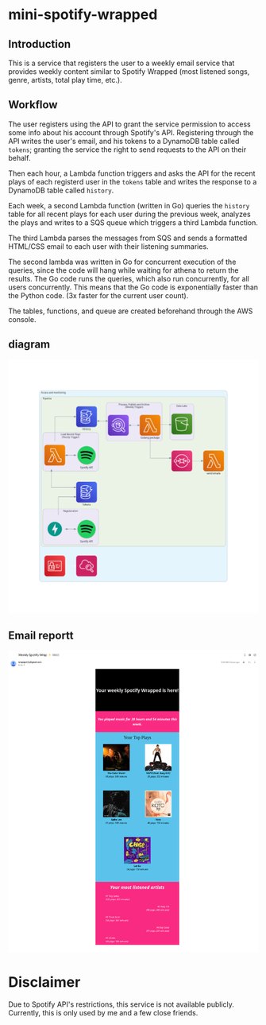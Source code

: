 # mini-spotify-wrapped

## Introduction

This is a service that registers the user to a weekly email service that provides weekly content similar to Spotify Wrapped (most listened songs, genre, artists, total play time, etc.). 

## Workflow

The user registers using the API to grant the service permission to access some info about his account through Spotify's API. Registering through the API writes the user's email, and his tokens to a DynamoDB table called `tokens`; granting the service the right to send requests to the API on their behalf.

Then each hour, a Lambda function triggers and asks the API for the recent plays of each registerd user in the `tokens` table and writes the response to a DynamoDB table called `history`. 

Each week, a second Lambda function (written in Go) queries the `history` table for all recent plays for each user during the previous week, analyzes the plays and writes to a SQS queue which triggers a third Lambda function.

The third Lambda parses the messages from SQS and sends a formatted HTML/CSS email to each user with their listening summaries.

The second lambda was written in Go for concurrent execution of the queries, since the code will hang while waiting for athena to return the results. The Go code runs the queries, which also run concurrently, for all users concurrently. This means that the Go code is exponentially faster than the Python code. (3x faster for the current user count).

The tables, functions, and queue are created beforehand through the AWS console.

## diagram

![](./assets/diagrams_image.png)

## Email reportt

![](./assets/email.png)

# Disclaimer
Due to Spotify API's restrictions, this service is not available publicly. Currently, this is only used by me and a few close friends.
